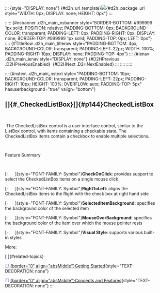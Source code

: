 ::: {style="DISPLAY: none"}
[](ms-xhelp:///?Id=d2h_url_template){#d2h_url_template}![](!package_url!){#d2h_package_url style="WIDTH: 0px; DISPLAY: none; HEIGHT: 0px"}
:::

::::: {#nsbanner .d2h_main_nsbanner style="BORDER-BOTTOM: #999999 1px solid; POSITION: relative; PADDING-BOTTOM: 0px; BACKGROUND-COLOR: transparent; PADDING-LEFT: 0px; PADDING-RIGHT: 0px; DISPLAY: none; BORDER-TOP: #999999 1px solid; PADDING-TOP: 0px; LEFT: 0px"}
:::: {#TitleRow .d2h_main_titlerow style="PADDING-BOTTOM: 4px; BACKGROUND-COLOR: transparent; PADDING-LEFT: 22px; WIDTH: 100%; PADDING-RIGHT: 10px; DISPLAY: none; PADDING-TOP: 4px"}
::: {#ienav .d2h_main_ienav style="DISPLAY: none"}
[](ms-xhelp:///?Id=554320fb-71b9-48b2-9cec-784e7547edf0){#D2HPrevious .D2HPreviousEnabled}  [](ms-xhelp:///?Id=e9c68376-bc70-4c0c-a7b1-6eed03eed6c1){#D2HNext .D2HNextEnabled}
:::
::::
:::::

::: {#nstext .d2h_main_nstext style="PADDING-BOTTOM: 10px; BACKGROUND-COLOR: transparent; PADDING-LEFT: 22px; PADDING-RIGHT: 10px; HEIGHT: 100%; OVERFLOW: auto; PADDING-TOP: 5px" hasuserbackground="true" valign="bottom"}
## []{#_CheckedListBox}[]{#p144}CheckedListBox

 

 The CheckedListBox control is a user interface control, similar to the ListBox control, with items containing a checkable state. The CheckedListBox items contain a checkbox to enable multiple selections.

 

Feature Summary

 

[·      ]{style="FONT-FAMILY: Symbol"}**CheckOnClick**: provides support to select the CheckedListBox items on a single mouse click

[·      ]{style="FONT-FAMILY: Symbol"}**RightToLeft**: aligns the CheckedListBox items to the Right with the check box at right hand side

[·      ]{style="FONT-FAMILY: Symbol"}**SelectedItemBackground**: specifies the background color of the selected item

[·      ]{style="FONT-FAMILY: Symbol"}**MouseOverBackground**: specifies the background color of the item over which the mouse pointer rests

[·      ]{style="FONT-FAMILY: Symbol"}**Visual Style**: supports various built-in styles

More:

[ ]{#related-topics}

[![](../button.gif){border="0" align="absMiddle"}Getting Started](ms-xhelp:///?Id=e9c68376-bc70-4c0c-a7b1-6eed03eed6c1){style="TEXT-DECORATION: none"}

[![](../button.gif){border="0" align="absMiddle"}Concepts and Features](ms-xhelp:///?Id=617d00b4-9ce8-4500-85bf-530e8ecf456c){style="TEXT-DECORATION: none"}
:::
